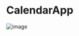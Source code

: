 # CalendarApp

![image](https://user-images.githubusercontent.com/85138366/152254067-ceeb0eb8-1b7a-481c-bd21-212877428c15.png)
